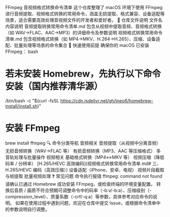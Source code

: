 FFmpeg 音视频格式转换命令清单
这个仓库整理了 macOS 环境下使用 FFmpeg 进行音频提取、视频格式转换的常用命令，涵盖无损提取、格式兼容、设备适配等场景，适合需要高效处理音视频文件的开发者和爱好者。
📂 仓库文件说明
文件名	内容说明
音频提取转换常用命令清单.md	包含从视频中提取音频、音频格式转换（如 WAV→FLAC、AAC→MP3）的详细命令及参数说明
视频格式转换常用命令清单.md	包含视频格式转换（如 MP4→MKV、H.264→H.265）、压缩、设备适配、批量处理等场景的命令集合
🚀 快速使用前提
确保你的 macOS 已安装 FFmpeg：
bash
# 若未安装 Homebrew，先执行以下命令安装（国内推荐清华源）
/bin/bash -c "$(curl -fsSL https://cdn.jsdelivr.net/gh/ineo6/homebrew-install/install.sh)"

# 安装 FFmpeg
brew install ffmpeg
🔍 命令分类导航
音频相关
音频提取（从视频中分离音频）
无损音频转换（WAV→FLAC 等）
有损音频转换（MP3、AAC 等压缩格式）
多音轨处理与批量操作
视频相关
基础格式转换（MP4↔MKV 等）
视频压缩（降低码率 / 分辨率）
[H.265/HEVC 高效编码](视频格式转换常用命令清单.md# 三、H.265/HEVC 编码（高效压缩）)
设备适配（iPhone、安卓、电视）
视频片段截取与帧提取
批量视频处理
❓ 常见问题
命令执行报错 ffmpeg: command not found请确认已通过 Homebrew 成功安装 FFmpeg，或检查终端的环境变量配置。
转换后音质 / 画质不符合预期可调整命令中的码率（-b:v/-b:a）、压缩级别（-compression_level）、质量系数（-crf/-q:a）等参数，具体参考对应命令的说明。
如果在使用过程中遇到问题，欢迎在仓库中提交 Issue，或根据命令清单中的参数说明自行调整。
